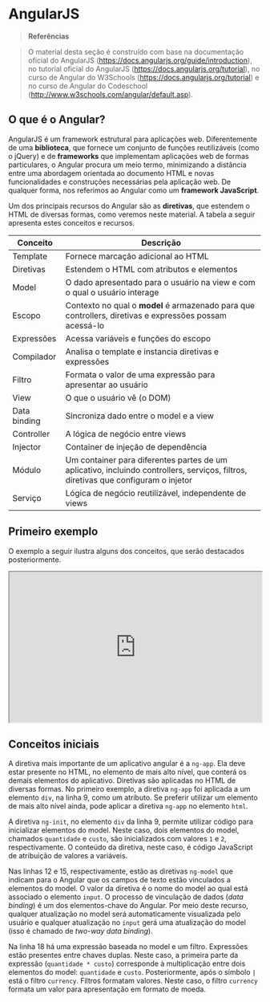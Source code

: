 # AngularJS

> **Referências**

> O material desta seção é construído com base na documentação oficial do AngularJS (https://docs.angularjs.org/guide/introduction), no tutorial oficial do AngularJS (https://docs.angularjs.org/tutorial), no curso de Angular do W3Schools (https://docs.angularjs.org/tutorial) e no curso de Angular do Codeschool (http://www.w3schools.com/angular/default.asp).

## O que é o Angular?

AngularJS é um framework estrutural para aplicações web. Diferentemente de uma **biblioteca**, que fornece um conjunto de funções reutilizáveis (como o jQuery) e de **frameworks** que implementam aplicações web de formas particulares, o Angular procura um meio termo, minimizando a distância entre uma abordagem orientada ao documento HTML e novas funcionalidades e construções necessárias pela aplicação web. De qualquer forma, nos referimos ao Angular como um **framework JavaScript**.

Um dos principais recursos do Angular são as **diretivas**, que estendem o HTML de diversas formas, como veremos neste material. A tabela a seguir apresenta estes conceitos e recursos.

|Conceito|Descrição|
|--------|---------|
|Template|Fornece marcação adicional ao HTML|
|Diretivas|Estendem o HTML com atributos e elementos|
|Model|O dado apresentado para o usuário na view e com o qual o usuário interage|
|Escopo|Contexto no qual o **model** é armazenado para que controllers, diretivas e expressões possam acessá-lo|
|Expressões|Acessa variáveis e funções do escopo|
|Compilador|Analisa o template e instancia diretivas e expressões|
|Filtro|Formata o valor de uma expressão para apresentar ao usuário|
|View|O que o usuário vê (o DOM)|
|Data binding|Sincroniza dado entre o model e a view|
|Controller|A lógica de negócio entre views|
|Injector|Container de injeção de dependência|
|Módulo|Um container para diferentes partes de um aplicativo, incluindo controllers, serviços, filtros, diretivas que configuram o injetor|
|Serviço|Lógica de negócio reutilizável, independente de views|

## Primeiro exemplo

O exemplo a seguir ilustra alguns dos conceitos, que serão destacados posteriormente.

<iframe src="https://embed.plnkr.co/Q2DapCZkodDahG1k21AT/preview" width="100%" height="300"></iframe>

## Conceitos iniciais

A diretiva mais importante de um aplicativo angular é a `ng-app`. Ela deve estar presente no HTML, no elemento de mais alto nível, que conterá os demais elementos do aplicativo. Diretivas são aplicadas no HTML de diversas formas. No primeiro exemplo, a diretiva `ng-app` foi aplicada a um elemento `div`, na linha 9, como um atributo. Se preferir utilizar um elemento de mais alto nível ainda, pode aplicar a diretiva `ng-app` no elemento `html`.

A diretiva `ng-init`, no elemento `div` da linha 9, permite utilizar código para inicializar elementos do model. Neste caso, dois elementos do model, chamados `quantidade` e `custo`, são inicializados com valores `1` e `2`, respectivamente. O conteúdo da diretiva, neste caso, é código JavaScript de atribuição de valores a variáveis.

Nas linhas 12 e 15, respectivamente, estão as diretivas `ng-model` que indicam para o Angular que os campos de texto estão vinculados a elementos do model. O valor da diretiva é o nome do model ao qual está associado o elemento `input`. O processo de vinculação de dados (*data binding*) é um dos elementos-chave do Angular. Por meio deste recurso, qualquer atualização no model será automaticamente visualizada pelo usuário e qualquer atualização no `input` gerá uma atualização do model (isso é chamado de *two-way data binding*).

Na linha 18 há uma expressão baseada no model e um filtro. Expressões estão presentes entre chaves duplas. Neste caso, a primeira parte da expressão (`quantidade * custo`) corresponde à multiplicação entre dois elementos do model: `quantidade` e `custo`. Posteriormente, após o símbolo `|` está o filtro `currency`. Filtros formatam valores. Neste caso, o filtro `currency` formata um valor para apresentação em formato de moeda.
